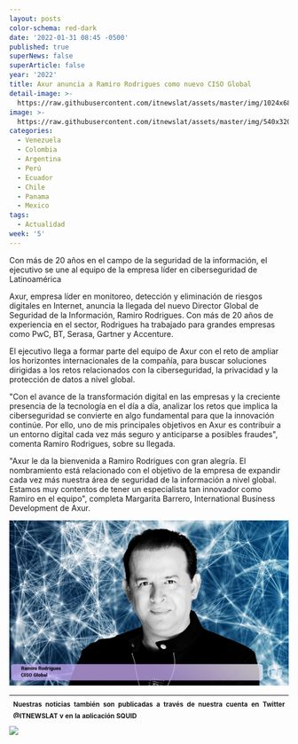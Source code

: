 ```yaml
---
layout: posts
color-schema: red-dark
date: '2022-01-31 08:45 -0500'
published: true
superNews: false
superArticle: false
year: '2022'
title: Axur anuncia a Ramiro Rodrigues como nuevo CISO Global
detail-image: >-
  https://raw.githubusercontent.com/itnewslat/assets/master/img/1024x680/Ramiro-Rodrigues-g.jpg
image: >-
  https://raw.githubusercontent.com/itnewslat/assets/master/img/540x320/Ramiro-Rodrigues-p.jpg
categories:
  - Venezuela
  - Colombia
  - Argentina
  - Perú
  - Ecuador
  - Chile
  - Panama
  - Mexico
tags:
  - Actualidad
week: '5'
---
```

Con más de 20 años en el campo de la seguridad de la información, el ejecutivo se une al equipo de la empresa líder en ciberseguridad de Latinoamérica
 
Axur, empresa líder en monitoreo, detección y eliminación de riesgos digitales en Internet, anuncia la llegada del nuevo Director Global de Seguridad de la Información, Ramiro Rodrigues. Con más de 20 años de experiencia en el sector, Rodrigues ha trabajado para grandes empresas como PwC, BT, Serasa, Gartner y Accenture.
 
El ejecutivo llega a formar parte del equipo de Axur con el reto de ampliar los horizontes internacionales de la compañía, para buscar soluciones dirigidas a los retos relacionados con la ciberseguridad, la privacidad y la protección de datos a nivel global.
 
"Con el avance de la transformación digital en las empresas y la creciente presencia de la tecnología en el día a día, analizar los retos que implica la ciberseguridad se convierte en algo fundamental para que la innovación continúe. Por ello, uno de mis principales objetivos en Axur es contribuir a un entorno digital cada vez más seguro y anticiparse a posibles fraudes", comenta Ramiro Rodrigues, sobre su llegada.
 
"Axur le da la bienvenida a Ramiro Rodrigues con gran alegría. El nombramiento está relacionado con el objetivo de la empresa de expandir cada vez más nuestra área de seguridad de la información a nivel global. Estamos muy contentos de tener un especialista tan innovador como Ramiro en el equipo", completa Margarita Barrero, International Business Development de Axur.

![](https://raw.githubusercontent.com/itnewslat/assets/master/img/540x320/Ramiro-Rodrigues-p.jpg)

<table style="height: 42px;" width="569">
<tbody>
<tr>
<td style="text-align: justify;"><sub><strong>Nuestras noticias también son publicadas a través de nuestra cuenta en Twitter <a href="https://twitter.com/itnewslat?lang=es">@ITNEWSLAT</a> y en la aplicación <a href="https://squidapp.co/en/">SQUID</a></strong></sub></td>
</tr>
</tbody>
</table>

<img src="https://tracker.metricool.com/c3po.jpg?hash=56f88a41e39ab42c063cc51676587a04"/>